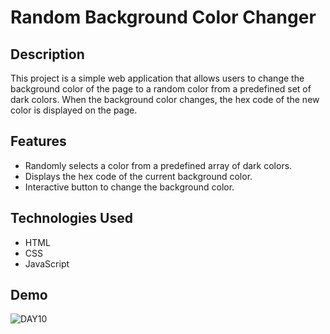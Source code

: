 # Random Background Color Changer

## Description
This project is a simple web application that allows users to change the background color of the page to a random color from a predefined set of dark colors. When the background color changes, the hex code of the new color is displayed on the page.

## Features
- Randomly selects a color from a predefined array of dark colors.
- Displays the hex code of the current background color.
- Interactive button to change the background color.

## Technologies Used
- HTML
- CSS
- JavaScript

## Demo
![DAY10](https://github.com/user-attachments/assets/00e194e7-74c5-4584-8a9d-77e8dfc5221e)
